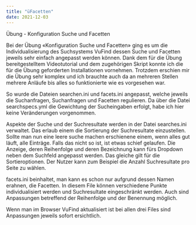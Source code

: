 ```yaml
---
title: "üFacetten"
date: 2021-12-03
---
```


Übung - Konfiguration Suche und Facetten

Bei der Übung «Konfiguration Suche und Facetten» ging es um die Individualisierung des Suchsystems VuFind dessen Suche und Facetten jeweils sehr einfach angepasst werden können. 
Dank dem für die Übung bereitgestelltem Videotutorial und dem zugehörigen Skript konnte ich die für die Übung geforderten Installationen vornehmen. Trotzdem erschien mir die Übung sehr komplex und ich brauchte auch da an mehreren Stellen mehrere Anläufe bis alles so funktionierte wie es vorgesehen war. 

So wurde die Dateien searchen.ini und facets.ini angepasst, welche jeweils die Suchanfragen, Suchanfragen und Facetten regulieren. Da über die Datei searchspecs.yml die Gewichtung der Sucheingaben erfolgt, habe ich hier keine Veränderungen vorgenommen. 

Aspekte der Suche und der Suchresultate werden in der Datei searches.ini verwaltet. Das erlaub einem die Sortierung der Suchresultate einzustellen. Sollte man nun eine leere suche machen erschienene einem, wenn alles gut läuft, alle Einträge. Falls das nicht so ist, ist etwas schief gelaufen. 
Die Anzeige,  deren Reihenfolge und deren Bezeichnung kann fürs Dropdown neben dem Suchfeld angepasst werden. Das gleiche gilt für die Sortieroptionen. Der Nutzer kann zum Beispiel die Anzahl Suchresultate pro Seite zu wählen. 

facets.ini beinhaltet, man kann es schon nur aufgrund dessen Namen erahnen, die Facetten. In diesem File können verschiedene Punkte individualisiert werden und Suchresultate eingeschränkt werden. Auch sind Anpassungen betreffend der Reihenfolge und der Benennung möglich. 

Wenn man im Browser VuFind aktualisiert ist bei allen drei Files sind Anpassungen jeweils sofort ersichtlich. 
